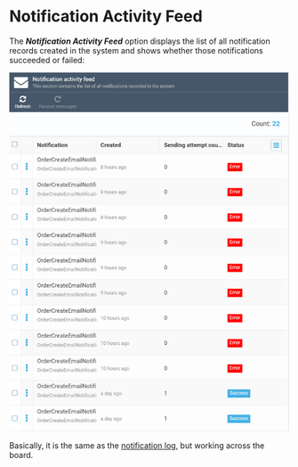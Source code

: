 # Notification Activity Feed

The ***Notification Activity Feed*** option displays the list of all notification records created in the system and shows whether those notifications succeeded or failed: 

![Notification activity feed](media/notification-activity-feed.png)

Basically, it is the same as the [notification log](notification-log.md), but working across the board.
